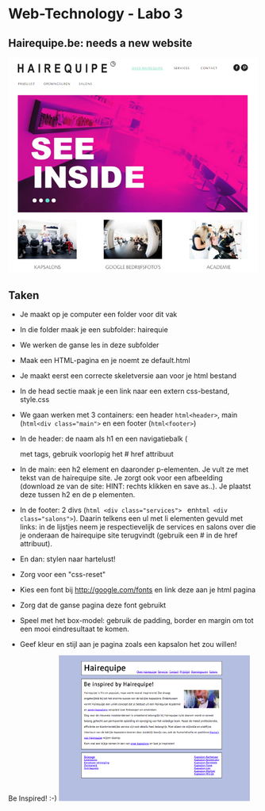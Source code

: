 # Web-Technology - Labo 3

## Hairequipe.be: needs a new website

![hairequipe](hairequipe.PNG)


## Taken
* Je maakt op je computer een folder voor dit vak
* In die folder maak je een subfolder: hairequie
* We werken de ganse les in deze subfolder
* Maak een HTML-pagina en je noemt ze default.html
* Je maakt eerst een correcte skeletversie aan voor je html bestand
* In de head sectie maak je een link naar een extern css-bestand, style.css

* We gaan werken met 3 containers: een header ```html<header>```, main (```html<div class="main">```
en een footer (```html<footer>```)
* In de header: de naam als h1 en een navigatiebalk (<nav> met <a> tags, gebruik
voorlopig het # href attribuut
* In de main: een h2 element en daaronder p-elementen. Je vult ze met tekst van
de hairequipe site. Je zorgt ook voor een afbeelding (download ze van de site:
HINT: rechts klikken en save as..). Je plaatst deze tussen h2 en de p elementen.
* In de footer: 2 divs (```html <div class="services"> ``` en```html <div class="salons">```). Daarin
telkens een ul met li elementen gevuld met links: in de lijstjes neem je
respectievelijk de services en salons over die je onderaan de hairequipe site terugvindt
(gebruik een # in de href attribuut).

* En dan: stylen naar hartelust!
* Zorg voor een "css-reset" 
* Kies een font bij http://google.com/fonts en link deze aan je html pagina
* Zorg dat de ganse pagina deze font gebruikt
* Speel met het box-model: gebruik de padding, border en margin om tot een 
mooi eindresultaat te komen.
* Geef kleur en stijl aan je pagina zoals een kapsalon het zou willen!

Be Inspired! :-)
![inspired](inspired.PNG)




